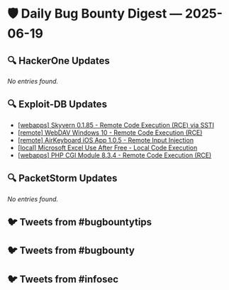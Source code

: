 # 🛡️ Daily Bug Bounty Digest — 2025-06-19

## 🔍 HackerOne Updates
_No entries found._

## 🔍 Exploit-DB Updates
- [[webapps] Skyvern 0.1.85 - Remote Code Execution (RCE) via SSTI](https://www.exploit-db.com/exploits/52335)
- [[remote] WebDAV Windows 10 - Remote Code Execution (RCE)](https://www.exploit-db.com/exploits/52334)
- [[remote] AirKeyboard iOS App 1.0.5 - Remote Input Injection](https://www.exploit-db.com/exploits/52333)
- [[local] Microsoft Excel Use After Free - Local Code Execution](https://www.exploit-db.com/exploits/52332)
- [[webapps] PHP CGI Module 8.3.4 - Remote Code Execution (RCE)](https://www.exploit-db.com/exploits/52331)

## 🔍 PacketStorm Updates
_No entries found._

## 🐦 Tweets from #bugbountytips

## 🐦 Tweets from #bugbounty

## 🐦 Tweets from #infosec

